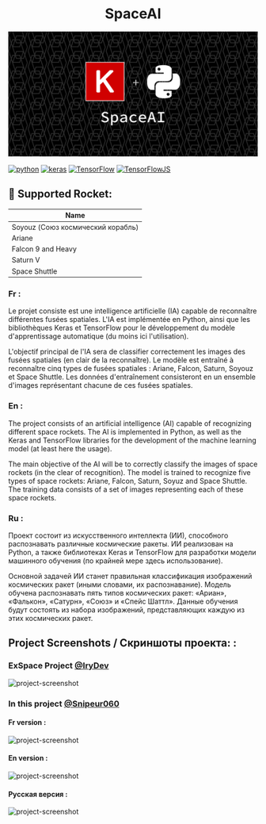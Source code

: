<h1 align="center" id="title">SpaceAI</h1>

<p align="center"><img src="https://raw.githubusercontent.com/Snipeur060/SpaceAI/main/.github/SpaceAI.png" alt="project-image"></p>
 
[![python](https://img.shields.io/badge/PYTHON-306998?style=for-the-badge&logo=python&logoColor=white)](https://www.python.org/)
[![keras](https://img.shields.io/badge/Keras-FF0000?style=for-the-badge&logo=keras&logoColor=white)](https://keras.io/)
[![TensorFlow](https://img.shields.io/badge/TensorFlow-ff7f00?style=for-the-badge&logo=TensorFlow&logoColor=white)](https://www.tensorflow.org/)
[![TensorFlowJS](https://img.shields.io/badge/TensorFlowJS-ff7f00?style=for-the-badge&logo=TFJS&logoColor=white)](https://github.com/tensorflow/tfjs)

<h2>🚀 Supported Rocket:</h2>

| Name                              |
|-----------------------------------|
| Soyouz (Союз космический корабль) |
| Ariane                            |
| Falcon 9 and Heavy                |
| Saturn V                          |
| Space Shuttle                     |



### Fr :

 Le projet consiste est une intelligence artificielle (IA) capable de reconnaître différentes fusées spatiales. L'IA est implémentée en Python, ainsi que les bibliothèques Keras et TensorFlow pour le développement du modèle d'apprentissage automatique (du moins ici l'utilisation).

L'objectif principal de l'IA sera de classifier correctement les images des fusées spatiales (en clair de la reconnaître). Le modèle est entraîné à reconnaître cinq types de fusées spatiales : Ariane, Falcon, Saturn, Soyouz et Space Shuttle. Les données d'entraînement consisteront en un ensemble d'images représentant chacune de ces fusées spatiales.

 
### En : 

The project consists of an artificial intelligence (AI) capable of recognizing different space rockets. The AI is implemented in Python, as well as the Keras and TensorFlow libraries for the development of the machine learning model (at least here the usage).

The main objective of the AI will be to correctly classify the images of space rockets (in the clear of recognition). The model is trained to recognize five types of space rockets: Ariane, Falcon, Saturn, Soyuz and Space Shuttle. The training data consists of a set of images representing each of these space rockets.


### Ru :

Проект состоит из искусственного интеллекта (ИИ), способного распознавать различные космические ракеты. ИИ реализован на Python, а также библиотеках Keras и TensorFlow для разработки модели машинного обучения (по крайней мере здесь использование).

Основной задачей ИИ станет правильная классификация изображений космических ракет (иными словами, их распознавание). Модель обучена распознавать пять типов космических ракет: «Ариан», «Фалькон», «Сатурн», «Союз» и «Спейс Шаттл». Данные обучения будут состоять из набора изображений, представляющих каждую из этих космических ракет.
</p>


<h2>Project Screenshots / Скриншоты проекта: :</h2>

<h3>ExSpace Project  <a href="https://github.com/IryDev">@IryDev</a> </h3>

<img src="https://media.discordapp.net/attachments/853228421390663690/1113917087451205642/image.png?width=1885&amp;height=889" alt="project-screenshot">


<h3>In this project <a href="https://github.com/Snipeur060">@Snipeur060</a></h3>

<h4>Fr version :</h4>

<img src="https://media.discordapp.net/attachments/853228421390663690/1114299104793731103/image.png?width=1773&height=889" alt="project-screenshot">



<h4>En version :</h4>

<img src="https://media.discordapp.net/attachments/853228421390663690/1114299360272977951/image.png?width=1920&height=835" alt="project-screenshot">


<h4>Pусская версия :</h4>

<img src="https://media.discordapp.net/attachments/853228421390663690/1147983480416895066/image.png?width=1719&height=873" alt="project-screenshot">

